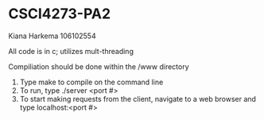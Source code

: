 # CSCI4273-PA2
Kiana Harkema
106102554

All code is in c; utilizes mult-threading

Compiliation should be done within the /www directory

1. Type make to compile on the command line
2. To run, type ./server <port #>
3. To start making requests from the client, navigate to a web browser and type localhost:<port #>
